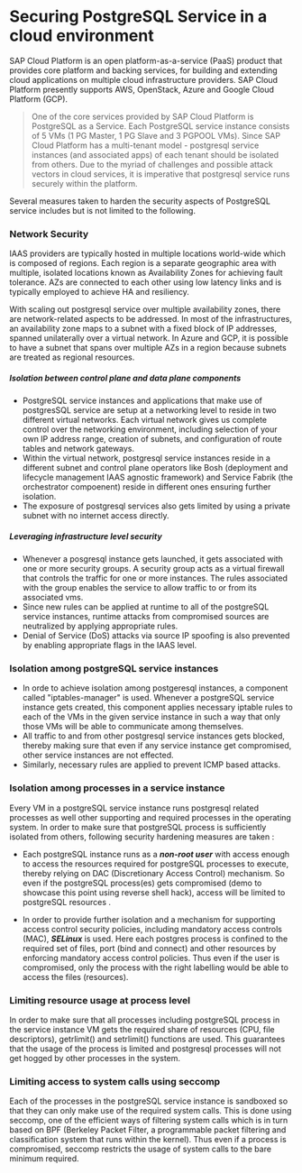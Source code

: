 # Securing PostgreSQL Service in a cloud environment

SAP Cloud Platform is an open platform-as-a-service (PaaS) product that provides core platform and backing services, for building and extending cloud applications on multiple cloud infrastructure providers. SAP Cloud Platform presently supports AWS, OpenStack, Azure and Google Cloud Platform (GCP).

>One of the core services provided by SAP Cloud Platform is PostgreSQL as a Service. Each PostgreSQL service instance consists of 5 VMs (1 PG Master, 1 PG Slave and 3 PGPOOL VMs). Since SAP Cloud Platform has a multi-tenant model - postgresql service instances (and associated apps) of each tenant should be isolated from others. Due to the myriad of challenges and possible attack vectors in cloud services, it is imperative that postgresql service runs securely within the platform.

Several measures taken to harden the security aspects of PostgreSQL service includes but is not limited to the following.
 
### Network Security
IAAS providers are typically hosted in multiple locations world-wide which is composed of regions. Each region is a separate geographic area with  multiple, isolated locations known as Availability Zones for achieving fault tolerance. AZs are connected to each other using low latency links and is typically employed to achieve HA and resiliency.

With scaling out postgresql service over multiple availability zones, there are network-related aspects to be addressed. In most of the infrastructures, an availability zone maps to a subnet with a fixed block of IP addresses, spanned unilaterally over a virtual network. In Azure and GCP, it is possible to have a subnet that spans over multiple AZs in a region because subnets are treated as regional resources.

##### Isolation between control plane and data plane components

- PostgreSQL service instances and applications that make use of postgresSQL service are setup at a networking level to reside in two different virtual networks. Each virtual network gives us complete control over the networking environment, including selection of your own IP address range, creation of subnets, and configuration of route tables and network gateways.
- Within the virtual network, postgresql service instances reside in a different subnet and control plane operators like Bosh (deployment and lifecycle management IAAS agnostic framework)  and Service Fabrik (the orchestrator compoenent) reside in different ones ensuring further isolation.
- The exposure of postgresql services also gets limited by using a private subnet with no internet access directly.

##### Leveraging infrastructure level security
 
- Whenever a posgresql instance gets launched, it gets associated with one or more security groups. A security group acts as a virtual firewall that controls the traffic for one or more instances. The rules associated with the group enables the service to allow traffic to or from its associated vms. 
- Since new rules can be applied at runtime to all of the postgreSQL service instances, runtime attacks from compromised sources are neutralized by applying appropriate rules.
- Denial of Service (DoS) attacks via source IP spoofing is also prevented by enabling appropriate flags in the IAAS level.

### Isolation among postgreSQL service instances
- In orde to achieve isolation among postgeresql instances, a component called "iptables-manager" is used. Whenever a postgreSQL service instance gets created, this component applies necessary iptable rules to each of the VMs in the given service instance in such a way that only those VMs will be able to communicate among themselves. 
- All traffic to and from other postgresql service instances gets blocked, thereby making sure that even if any service instance get compromised, other service instances are not effected.
- Similarly, necessary rules are applied to prevent ICMP based attacks.

### Isolation among processes in a service instance
Every VM in a postgreSQL service instance runs postgresql related processes as well other supporting and required processes in the operating system. In order to make sure that postgreSQL process is sufficiently isolated from others, following security hardening measures are taken :

- Each postgreSQL instance runs as a *__non-root user__* with access enough to access the resources required for postgreSQL processes to execute, thereby relying on DAC (Discretionary Access Control) mechanism. So even if the postgreSQL process(es) gets compromised (demo to showcase this point using reverse shell hack), access will be limited to postgreSQL resources .

- In order to provide further isolation and a mechanism for supporting access control security policies, including  mandatory access controls (MAC), *__SELinux__* is used. Here each postgres process is confined to the required set of files, port (bind and connect) and other resources by enforcing mandatory access control policies. Thus even if the user is compromised, only the process with the right labelling would be able to access the files (resources).

### Limiting resource usage at process level

In order to make sure that all processes including postgreSQL process in the service instance VM gets the required share of resources (CPU, file descriptors), getrlimit() and setrlimit() functions are used. This guarantees that the usage of the process is limited and postgresql processes will not get hogged by other processes in the system.


### Limiting access to system calls using seccomp

Each of the processes in the postgreSQL service instance is sandboxed so that they can only make use of the required system calls. This is done using seccomp, one of the efficient ways of filtering system calls which is in turn based on BPF (Berkeley Packet Filter, a programmable packet filtering and classification system that runs within the kernel). Thus even if a process is compromised, seccomp restricts the usage of system calls to the bare minimum required.


